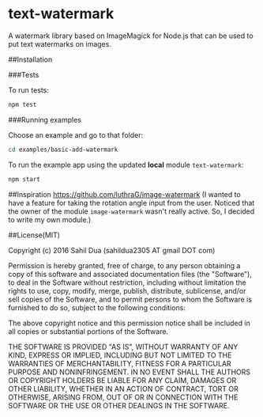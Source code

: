 # text-watermark
A watermark library based on ImageMagick for Node.js that can be used to put text watermarks on images.

##Installation

###Tests

To run tests:
```javascript
npm test
```

###Running examples

Choose an example and go to that folder:
```bash
cd examples/basic-add-watermark
```

To run the example app using the updated **local** module `text-watermark`:
```javascript
npm start
```

##Inspiration
https://github.com/luthraG/image-watermark (I wanted to have a feature for taking the rotation angle input from the user. Noticed that the owner of the module `image-watermark` wasn't really active. So, I decided to write my own module.)

##License(MIT)

Copyright (c) 2016 Sahil Dua (sahildua2305 AT gmail DOT com)

Permission is hereby granted, free of charge, to any person obtaining a copy
of this software and associated documentation files (the "Software"), to deal
in the Software without restriction, including without limitation the rights
to use, copy, modify, merge, publish, distribute, sublicense, and/or sell
copies of the Software, and to permit persons to whom the Software is
furnished to do so, subject to the following conditions:

The above copyright notice and this permission notice shall be included in all
copies or substantial portions of the Software.

THE SOFTWARE IS PROVIDED "AS IS", WITHOUT WARRANTY OF ANY KIND, EXPRESS OR
IMPLIED, INCLUDING BUT NOT LIMITED TO THE WARRANTIES OF MERCHANTABILITY,
FITNESS FOR A PARTICULAR PURPOSE AND NONINFRINGEMENT. IN NO EVENT SHALL THE
AUTHORS OR COPYRIGHT HOLDERS BE LIABLE FOR ANY CLAIM, DAMAGES OR OTHER
LIABILITY, WHETHER IN AN ACTION OF CONTRACT, TORT OR OTHERWISE, ARISING FROM,
OUT OF OR IN CONNECTION WITH THE SOFTWARE OR THE USE OR OTHER DEALINGS IN THE
SOFTWARE.
